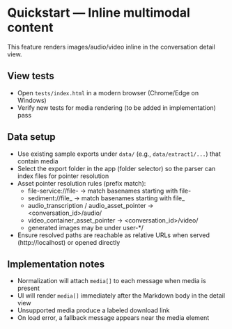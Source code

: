 # Quickstart — Inline multimodal content

This feature renders images/audio/video inline in the conversation detail view.

## View tests

- Open `tests/index.html` in a modern browser (Chrome/Edge on Windows)
- Verify new tests for media rendering (to be added in implementation) pass

## Data setup

- Use existing sample exports under `data/` (e.g., `data/extract1/...`) that contain media
- Select the export folder in the app (folder selector) so the parser can index files for pointer resolution
- Asset pointer resolution rules (prefix match):
	- file-service://file-<ID> → match basenames starting with file-<ID>
	- sediment://file_<ID> → match basenames starting with file_<ID>
	- audio_transcription / audio_asset_pointer → <conversation_id>/audio/
	- video_container_asset_pointer → <conversation_id>/video/
	- generated images may be under user-*/
- Ensure resolved paths are reachable as relative URLs when served (http://localhost) or opened directly

## Implementation notes

- Normalization will attach `media[]` to each message when media is present
- UI will render `media[]` immediately after the Markdown body in the detail view
- Unsupported media produce a labeled download link
- On load error, a fallback message appears near the media element
